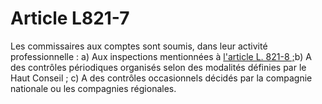 # Article L821-7

Les commissaires aux comptes sont soumis, dans leur activité professionnelle : a) Aux inspections mentionnées à <a href='/affichCodeArticle.do?cidTexte=LEGITEXT000005634379&idArticle=LEGIARTI000006242505&dateTexte=&categorieLien=cid' title='Code de commerce. - art. L821-8 (V)'>l'article L. 821-8 ;</a>b) A des contrôles périodiques organisés selon des modalités définies par le Haut Conseil ; c) A des contrôles occasionnels décidés par la compagnie nationale ou les compagnies régionales.